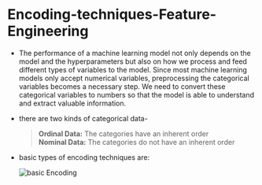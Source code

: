 # Encoding-techniques-Feature-Engineering

* The performance of a machine learning model not only depends on the model and the hyperparameters but also on how we process and feed different types of   variables to the model. Since most machine learning models only accept numerical variables, preprocessing the categorical variables becomes a necessary     step. We need to convert these categorical variables to numbers so that the model is able to understand and extract valuable information.


* there are two kinds of categorical data-

  ><b>Ordinal Data:</b> The categories have an inherent order <br>
  ><b>Nominal Data:</b> The categories do not have an inherent order
 
* basic types of encoding techniques are:

   ![basic Encoding](https://user-images.githubusercontent.com/64833579/129566220-b2dcbf31-4151-4389-9e4e-87115c6ac214.png)


